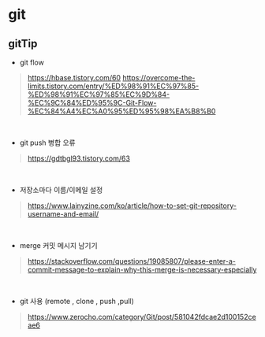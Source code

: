 # git

## gitTip

- git flow
>https://hbase.tistory.com/60
https://overcome-the-limits.tistory.com/entry/%ED%98%91%EC%97%85-%ED%98%91%EC%97%85%EC%9D%84-%EC%9C%84%ED%95%9C-Git-Flow-%EC%84%A4%EC%A0%95%ED%95%98%EA%B8%B0

<br>

- git push 병합 오류

>https://gdtbgl93.tistory.com/63

<br>

- 저장소마다 이름/이메일 설정

>https://www.lainyzine.com/ko/article/how-to-set-git-repository-username-and-email/

<br>

- merge 커밋 메시지 남기기

>https://stackoverflow.com/questions/19085807/please-enter-a-commit-message-to-explain-why-this-merge-is-necessary-especially

<br>

- git 사용 (remote , clone , push ,pull)

>https://www.zerocho.com/category/Git/post/581042fdcae2d100152ceae6